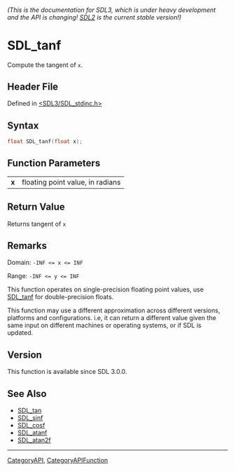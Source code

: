 ###### (This is the documentation for SDL3, which is under heavy development and the API is changing! [SDL2](https://wiki.libsdl.org/SDL2/) is the current stable version!)
# SDL_tanf

Compute the tangent of `x`.

## Header File

Defined in [<SDL3/SDL_stdinc.h>](https://github.com/libsdl-org/SDL/blob/main/include/SDL3/SDL_stdinc.h)

## Syntax

```c
float SDL_tanf(float x);

```

## Function Parameters

|           |                                  |
| --------- | -------------------------------- |
| **x**     | floating point value, in radians |

## Return Value

Returns tangent of `x`

## Remarks

Domain: `-INF <= x <= INF`

Range: `-INF <= y <= INF`

This function operates on single-precision floating point values, use
[SDL_tanf](SDL_tanf) for double-precision floats.

This function may use a different approximation across different versions,
platforms and configurations. i.e, it can return a different value given
the same input on different machines or operating systems, or if SDL is
updated.

## Version

This function is available since SDL 3.0.0.

## See Also

* [SDL_tan](SDL_tan)
* [SDL_sinf](SDL_sinf)
* [SDL_cosf](SDL_cosf)
* [SDL_atanf](SDL_atanf)
* [SDL_atan2f](SDL_atan2f)

----
[CategoryAPI](CategoryAPI), [CategoryAPIFunction](CategoryAPIFunction)

